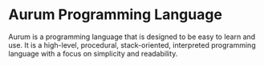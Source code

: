 # Aurum Programming Language

Aurum is a programming language that is designed to be easy to learn and use. It is a high-level, procedural, stack-oriented, interpreted programming language with a focus on simplicity and readability.
